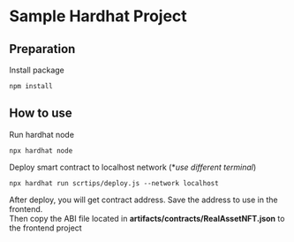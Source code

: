 # Sample Hardhat Project

## Preparation
Install package
```shell
npm install
```

## How to use
Run hardhat node
```shell
npx hardhat node
```
Deploy smart contract to localhost network (**use different terminal*)
```shell
npx hardhat run scrtips/deploy.js --network localhost
```
After deploy, you will get contract address. Save the address to use in the frontend. <br>
Then copy the ABI file located in **artifacts/contracts/RealAssetNFT.json** to the frontend project